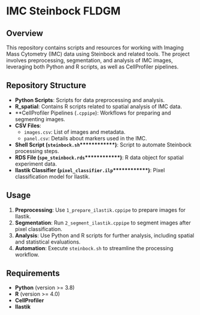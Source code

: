 # IMC Steinbock FLDGM

## Overview

This repository contains scripts and resources for working with Imaging Mass Cytometry (IMC) data using Steinbock and related tools. The project involves preprocessing, segmentation, and analysis of IMC images, leveraging both Python and R scripts, as well as CellProfiler pipelines.

## Repository Structure

- **Python Scripts**: Scripts for data preprocessing and analysis.
- **R\_spatial**: Contains R scripts related to spatial analysis of IMC data.
- **CellProfiler Pipelines (`.cppipe`): Workflows for preparing and segmenting images.
- **CSV Files**:
  - `images.csv`: List of images and metadata.
  - `panel.csv`: Details about markers used in the IMC.
- **Shell Script (`steinbock.sh`\*\*\*\*\*\*\*\*\*\*\*\*)**: Script to automate Steinbock processing steps.
- **RDS File (******`spe_steinbock.rds`******\*\*\*\*\*\*\*\*\*\*\*\*)**: R data object for spatial experiment data.
- **Ilastik Classifier (******`pixel_classifier.ilp`******\*\*\*\*\*\*\*\*\*\*\*\*)**: Pixel classification model for Ilastik.

## Usage

1. **Preprocessing**: Use `1_prepare_ilastik.cppipe` to prepare images for Ilastik.
2. **Segmentation**: Run `2_segment_ilastik.cppipe` to segment images after pixel classification.
3. **Analysis**: Use Python and R scripts for further analysis, including spatial and statistical evaluations.
4. **Automation**: Execute `steinbock.sh` to streamline the processing workflow.

## Requirements

- **Python** (version >= 3.8)
- **R** (version >= 4.0)
- **CellProfiler**
- **Ilastik**



##
